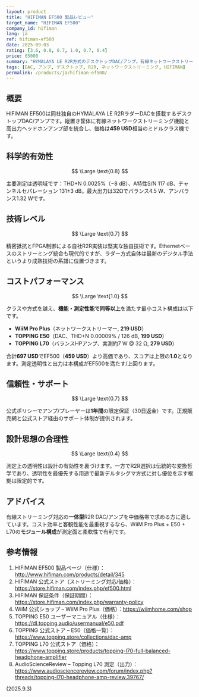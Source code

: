 ```yaml
---
layout: product
title: "HIFIMAN EF500 製品レビュー"
target_name: "HIFIMAN EF500"
company_id: hifiman
lang: ja
ref: hifiman-ef500
date: 2025-09-03
rating: [3.6, 0.8, 0.7, 1.0, 0.7, 0.4]
price: 65000
summary: "HYMALAYA LE R2R方式のデスクトップDAC/アンプ。有線ネットワークストリーミング対応で、測定上は透明レベルの性能と強いコストパフォーマンスを両立"
tags: [DAC, アンプ, デスクトップ, R2R, ネットワークストリーミング, HIFIMAN]
permalink: /products/ja/hifiman-ef500/
---
```


## 概要

HIFIMAN EF500は同社独自のHYMALAYA LE R2RラダーDACを搭載するデスクトップDAC/アンプです。縦置き筐体に有線ネットワークストリーミング機能と高出力ヘッドホンアンプ部を統合し、価格は**459 USD**相当のミドルクラス機です。

## 科学的有効性

$$ \Large \text{0.8} $$

主要測定は透明域です：THD+N 0.0025%（−8 dB）、A特性S/N 117 dB、チャンネルセパレーション 131±3 dB。最大出力は32Ωでバランス4.5 W、アンバランス1.32 Wです。

## 技術レベル

$$ \Large \text{0.7} $$

精密抵抗とFPGA制御による自社R2R実装は堅実な独自技術です。Ethernetベースのストリーミング統合も現代的ですが、ラダー方式自体は最新のデジタル手法というより成熟技術の系譜に位置づきます。

## コストパフォーマンス

$$ \Large \text{1.0} $$

クラスや方式を越え、**機能・測定性能で同等以上**を満たす最小コスト構成は以下です。
- **WiiM Pro Plus**（ネットワークストリーマー, **219 USD**）
- **TOPPING E50**（DAC、THD+N 0.00009% / 126 dB, **199 USD**）
- **TOPPING L70**（バランスHPアンプ、実測約7 W @ 32 Ω, **279 USD**）

合計**697 USD**でEF500（**459 USD**）より高価であり、スコアは上限の**1.0**となります。測定透明性と出力は本構成がEF500を満たす/上回ります。

## 信頼性・サポート

$$ \Large \text{0.7} $$

公式ポリシーでアンプ/プレーヤーは**1年間**の限定保証（30日返金）です。正規販売網と公式ストア経由のサポート体制が提供されます。

## 設計思想の合理性

$$ \Large \text{0.4} $$

測定上の透明性は設計の有効性を裏づけます。一方でR2R選択は伝統的な変換哲学であり、透明性を最優先する用途で最新デルタシグマ方式に対し優位を示す根拠は限定的です。

## アドバイス

有線ストリーミング対応の**一体型**R2R DAC/アンプを中価格帯で求める方に適しています。コスト効率と客観性能を最重視するなら、WiiM Pro Plus + E50 + L70の**モジュール構成**が測定面と柔軟性で有利です。

## 参考情報

1. HIFIMAN EF500 製品ページ（仕様）：http://www.hifiman.com/products/detail/345  
2. HIFIMAN 公式ストア（ストリーミング対応/価格）：https://store.hifiman.com/index.php/ef500.html  
3. HIFIMAN 保証条件（保証期間）：https://store.hifiman.com/index.php/warranty-policy  
4. WiiM 公式ショップ – WiiM Pro Plus（価格）：https://wiimhome.com/shop  
5. TOPPING E50 ユーザーマニュアル（仕様）：https://dl.topping.audio/usermanual/e50.pdf  
6. TOPPING 公式ストア – E50（価格一覧）：https://www.topping.store/collections/dac-amp  
7. TOPPING L70 公式ストア（価格）：https://www.topping.store/products/topping-l70-full-balanced-headphone-amplifier  
8. AudioScienceReview – Topping L70 測定（出力）：https://www.audiosciencereview.com/forum/index.php?threads/topping-l70-headphone-amp-review.39767/

(2025.9.3)